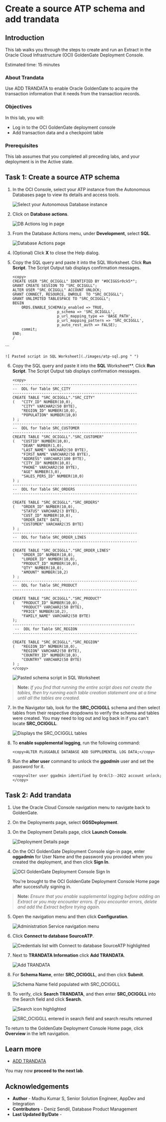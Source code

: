 # Create a source ATP schema and add trandata

## Introduction

This lab walks you through the steps to create and run an Extract in the Oracle Cloud Infrastructure (OCI) GoldenGate Deployment Console.

Estimated time: 15 minutes

### About Trandata 

Use ADD TRANDATA to enable Oracle GoldenGate to acquire the transaction information that it needs from the transaction records.


### Objectives

In this lab, you will:
* Log in to the OCI GoldenGate deployment console
* Add transaction data and a checkpoint table


### Prerequisites

This lab assumes that you completed all preceding labs, and your deployment is in the Active state.


## Task 1: Create a source ATP schema

1.  In the OCI Console, select your ATP instance from the Autonomous Databases page to view its details and access tools.

    ![Select your Autonomous Database instance](./images/atp-source-page.png " ")

2.  Click on  **Database actions**.

    ![DB Actions log in page](./images/atp-db-options.png " ")

3.  From the Database Actions menu, under **Development**, select **SQL**.

    ![Database Actions page](./images/db-actions.png " ")

4.  (Optional) Click **X** to close the Help dialog.

5.  Copy the SQL query and paste it into the SQL Worksheet. Click **Run Script**. The Script Output tab displays confirmation messages.

    ```
    <copy>
    CREATE USER "SRC_OCIGGLL" IDENTIFIED BY "#OCIGGSr0ck5*";
    GRANT CREATE SESSION TO "SRC_OCIGGLL";
    ALTER USER "SRC_OCIGGLL" ACCOUNT UNLOCK;
    GRANT CONNECT, RESOURCE, DWROLE  TO "SRC_OCIGGLL";
    GRANT UNLIMITED TABLESPACE TO "SRC_OCIGGLL";
    BEGIN
        ORDS.ENABLE_SCHEMA(p_enabled => TRUE,
                        p_schema => 'SRC_OCIGGLL',
                        p_url_mapping_type => 'BASE_PATH',
                        p_url_mapping_pattern => 'SRC_OCIGGLL',
                        p_auto_rest_auth => FALSE);
        commit;
    END;
    /
   </copy>
    ```

    ![ Pasted script in SQL Worksheet](./images/atp-sql.png " ")



6. Copy the SQL query and paste it into the **SQL** Worksheet**. Click **Run Script**. The Script Output tab displays confirmation messages.
   
    ```
    <copy>
    --------------------------------------------------------
    --  DDL for Table SRC_CITY
    --------------------------------------------------------
    CREATE TABLE "SRC_OCIGGLL"."SRC_CITY" 
    (   "CITY_ID" NUMBER(10,0), 
        "CITY" VARCHAR2(50 BYTE), 
        "REGION_ID" NUMBER(10,0), 
        "POPULATION" NUMBER(10,0)
    ) ;
    --------------------------------------------------------
    --  DDL for Table SRC_CUSTOMER
    --------------------------------------------------------
    CREATE TABLE "SRC_OCIGGLL"."SRC_CUSTOMER" 
    (	"CUSTID" NUMBER(10,0), 
        "DEAR" NUMBER(1,0), 
        "LAST_NAME" VARCHAR2(50 BYTE), 
        "FIRST_NAME" VARCHAR2(50 BYTE), 
        "ADDRESS" VARCHAR2(100 BYTE), 
        "CITY_ID" NUMBER(10,0), 
        "PHONE" VARCHAR2(50 BYTE), 
        "AGE" NUMBER(3,0), 
        "SALES_PERS_ID" NUMBER(10,0)
    ) ;
    --------------------------------------------------------
    --  DDL for Table SRC_ORDERS
    --------------------------------------------------------

    CREATE TABLE "SRC_OCIGGLL"."SRC_ORDERS" 
    (   "ORDER_ID" NUMBER(10,0), 
        "STATUS" VARCHAR2(3 BYTE), 
        "CUST_ID" NUMBER(10,0), 
        "ORDER_DATE" DATE, 
        "CUSTOMER" VARCHAR2(35 BYTE)
    ) ;
    --------------------------------------------------------
    --  DDL for Table SRC_ORDER_LINES
    --------------------------------------------------------

    CREATE TABLE "SRC_OCIGGLL"."SRC_ORDER_LINES" 
    (   "ORDER_ID" NUMBER(10,0), 
        "LORDER_ID" NUMBER(10,0), 
        "PRODUCT_ID" NUMBER(10,0), 
        "QTY" NUMBER(10,0), 
        "AMOUNT" NUMBER(10,2)
    ) ;
    --------------------------------------------------------
    --  DDL for Table SRC_PRODUCT
    --------------------------------------------------------

    CREATE TABLE "SRC_OCIGGLL"."SRC_PRODUCT" 
    (   "PRODUCT_ID" NUMBER(10,0), 
        "PRODUCT" VARCHAR2(50 BYTE), 
        "PRICE" NUMBER(10,2), 
        "FAMILY_NAME" VARCHAR2(50 BYTE)
    );
    -------------------------------------------------------
     --  DDL for Table SRC_REGION
    --------------------------------------------------------

    CREATE TABLE "SRC_OCIGGLL"."SRC_REGION" 
    (   "REGION_ID" NUMBER(10,0), 
        "REGION" VARCHAR2(50 BYTE), 
        "COUNTRY_ID" NUMBER(10,0), 
        "COUNTRY" VARCHAR2(50 BYTE)
    ) ;
    </copy>
    ```
    ![ Pasted schema script in SQL Worksheet](./images/table-creation-completed.png " ")

>**Note:** *If you find that running the entire script does not create the tables, then try running each table creation statement one at a time until all the tables are created.*

7. In the Navigator tab, look for the **SRC\_OCIGGLL** schema and then select tables from their respective dropdowns to verify the schema and tables were created. You may need to log out and log back in if you can't locate **SRC\_OCIGGLL**.

    ![Displays the SRC\_OCIGGLL tables](./images/table-details.PNG " ")

8. To **enable supplemental logging**, run the following command:

    ```
    <copy>ALTER PLUGGABLE DATABASE ADD SUPPLEMENTAL LOG DATA;</copy>
    ```
9. Run the **alter user** command to unlock the ***ggadmin*** user and set the password for it.

    ```
    <copy>alter user ggadmin identified by Or4cl3--2022 account unlock;</copy>
    ```

## Task 2: Add trandata 

1.  Use the Oracle Cloud Console navigation menu to navigate back to GoldenGate.

2.  On the Deployments page, select **GGSDeployment**.

3.  On the Deployment Details page, click **Launch Console**.

    ![Deployment Details page](images/ggs-launch-oracle.png " ")

4.  On the OCI GoldenGate Deployment Console sign-in page, enter **oggadmin** for User Name and the password you provided when you created the deployment, and then click **Sign In**.

    ![OCI GoldenGate Deployment Console Sign In](images/login-page.png " ")

    You're brought to the OCI GoldenGate Deployment Console Home page after successfully signing in.

> **Note:** *Ensure that you enable supplemental logging before adding an Extract or you may encounter errors. If you encounter errors, delete and add the Extract before trying again.*

5.  Open the navigation menu and then click **Configuration**.

    ![Administration Service navigation menu](images/navigation-menu.png " ")

6.  Click **Connect to database SourceATP**.

    ![Credentials list with Connect to database SourceATP highlighted](images/source-connect.png " ")

7.  Next to **TRANDATA Information** click **Add TRANDATA**.

    ![Add TRANDATA](images/add-trandata.png " ")

8.  For **Schema Name**, enter **SRC\_OCIGGLL**, and then click **Submit**.

    ![Schema Name field populated with SRC_OCIGGLL](images/schema-trandata.png " ")

9.  To verify, click **Search TRANDATA**, and then enter **SRC\_OCIGGLL** into the Search field and click **Search**.

    ![Search icon highlighted](images/search-schema-trandata.png " ")

    ![SRC_OCIGGLL entered in search field and search results returned](images/search-schema-trandata-result.png " ")


To return to the GoldenGate Deployment Console Home page, click **Overview** in the left navigation.

## Learn more

* [ADD TRANDATA](https://docs.oracle.com/en/middleware/goldengate/core/21.3/gclir/add-trandata.html)

You may now **proceed to the next lab**.

## Acknowledgements
* **Author** - Madhu Kumar S, Senior Solution Engineer, AppDev and Integration 
* **Contributors** -  Deniz Sendil, Database Product Management
* **Last Updated By/Date** - 
